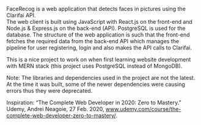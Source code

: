 FaceRecog is a web application that detects faces in pictures using the Clarifai API.  
The web client is built using JavaScript with React.js on the front-end and Node.js & Express.js on the back-end (API). PostgreSQL is used for the database. 
The structure of the web application is such that the front-end fetches the required data from the back-end API which manages the pipeline for user registering, login and also makes the API calls to Clarifai.

This is a nice project to work on when first learning website development with MERN stack (this project uses PostgreSQL instead of MongoDB).

Note: 
The libraries and dependencies used in the project are not the latest. At the time it was built, some of the newer dependencies were causing errors thus they were deprecated.

Inspiration:
“The Complete Web Developer in 2020: Zero to Mastery.” Udemy, Andrei Neagoie, 27 Feb. 2020, www.udemy.com/course/the-complete-web-developer-zero-to-mastery/.
